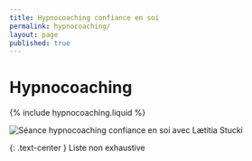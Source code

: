 ```yaml
---
title: Hypnocoaching confiance en soi
permalink: hypnocoaching/
layout: page
published: true
---
```

# Hypnocoaching


{% include hypnocoaching.liquid %}


![Séance hypnocoaching confiance en soi avec Lætitia Stucki](../images/laetitia-stucki-hypnose-003.jpg)

{: .text-center }
Liste non exhaustive

<!--

{% include ateliers.liquid %}

# Hypnocoaching confiance en soi

Avoir confiance en soi est essentiel pour réaliser votre vie telle que vous le souhaitez vraiment ! Que ce soit dans le domaine professionnel, sentimental, sexuel, familial ou de la communication.

Bonne nouvelle : avoir confiance en soi, ça s’apprend et c’est facile ! Par l’autohypnose, l’utilisation et l’apprentissage de techniques hypnotiques ainsi qu’un coaching adapté et sur mesure vous pouvez développer cette confiance en vous !

-->

<!--

Ceci est un commentaire HTML. Rien de ce qui est noté ici n’apparaîtra !!!

-->
